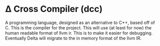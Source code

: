 # &#916; Cross Compiler (dcc)


A programming language, designed as an alternative to C++, based off of C. This is the compiler for the project. This will use (at least for now) the human readable format of llvm ir. This is to make it easier for debugging. Eventually Delta will migrate to the in memory format of the llvm IR. 
